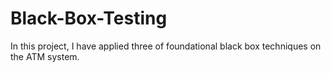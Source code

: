 # Black-Box-Testing
In this project, I have applied three of foundational black box techniques on the ATM system.
